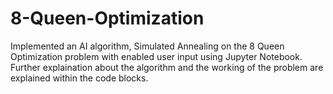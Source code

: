 # 8-Queen-Optimization

Implemented an AI algorithm, Simulated Annealing on the 8 Queen Optimization problem with enabled user input using Jupyter Notebook.
Further explaination about the algorithm and the working of the problem are explained within the code blocks.
